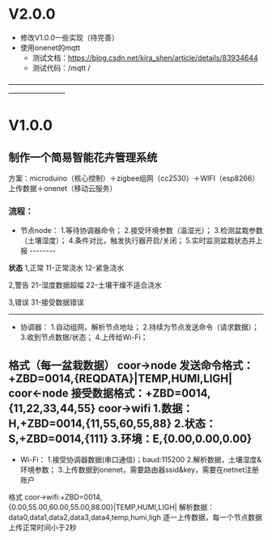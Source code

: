 # V2.0.0
- 修改V1.0.0一些实现（待完善）
- 使用onenet的mqtt
	- 测试文档：https://blog.csdn.net/kira_shen/article/details/83934644
	- 测试代码：/mqtt	/ 


————————————————————————————————————————————
# V1.0.0
## 制作一个简易智能花卉管理系统
方案：microduino（核心控制）＋zigbee组网（cc2530）＋WIFI（esp8266）上传数据＋onenet（移动云服务）

### 流程：
- 节点node：
1.等待协调器命令；
2.接受环境参数（温湿光）；
3.检测盆栽参数（土壤湿度）；
4.条件对比，触发执行器开启/关闭；
5.实时监测盆栽状态并上报
----<data>----

**状态**
1,正常
11-正常浇水
12-紧急浇水

2,警告
21-湿度数据超幅
22-土壤干燥不适合浇水

3,错误
31-接受数据错误
**********
- 协调器：
1.自动组网，解析节点地址；
2.持续为节点发送命令（请求数据）；
3.收到节点数据/状态；
4.上传给Wi-Fi；

格式（每一盆栽数据）
coor->node
发送命令格式：+ZBD=0014,{REQDATA}|TEMP,HUMI,LIGH|
coor<-node
接受数据格式：+ZBD=0014,{11,22,33,44,55}
coor->wifi
1.数据：H,+ZBD=0014,{11,55,60,55,88}
2.状态：S,+ZBD=0014,{111}
3.环境：E,{0.00,0.00,0.00}
-------
- Wi-Fi：
1.接受协调器数据(串口通信)；baud:115200
2.解析数据，土壤湿度&环境参数；
3.上传数据到onenet，需要路由器ssid&key，需要在netnet注册账户

格式
coor->wifi:+ZBD=0014,{0.00,55.00,60.00,55.00,88.00}|TEMP,HUMI,LIGH|
解析数据：data0,data1,data2,data3,data4,temp,humi,ligh
逐一上传数据，每一个节点数据上传正常时间小于2秒
